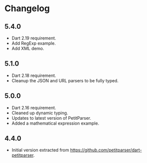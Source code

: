 # Changelog

## 5.4.0

- Dart 2.19 requirement.
- Add RegExp example.
- Add XML demo.

## 5.1.0

- Dart 2.18 requirement.
- Cleanup the JSON and URL parsers to be fully typed.

## 5.0.0

* Dart 2.16 requirement.
* Cleaned up dynamic typing.
* Updates to latest version of PetitParser.
* Added a mathematical expression example.

## 4.4.0

* Initial version extracted from https://github.com/petitparser/dart-petitparser.